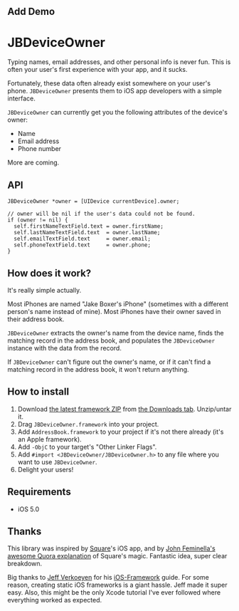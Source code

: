 Add Demo
---------
# JBDeviceOwner

Typing names, email addresses, and other personal info is never fun. This is often your user's first experience with your app, and it sucks.

Fortunately, these data often already exist somewhere on your user's phone. `JBDeviceOwner` presents them to iOS app developers with a simple interface.

`JBDeviceOwner` can currently get you the following attributes of the device's owner:

- Name
- Email address
- Phone number

More are coming.

## API

``` objc
JBDeviceOwner *owner = [UIDevice currentDevice].owner;

// owner will be nil if the user's data could not be found.
if (owner != nil) {
  self.firstNameTextField.text = owner.firstName;
  self.lastNameTextField.text  = owner.lastName;
  self.emailTextField.text     = owner.email;
  self.phoneTextField.text     = owner.phone;
}
```

## How does it work?

It's really simple actually.

Most iPhones are named "Jake Boxer's iPhone" (sometimes with a different person's name instead of mine). Most iPhones have their owner saved in their address book.

`JBDeviceOwner` extracts the owner's name from the device name, finds the matching record in the address book, and populates the `JBDeviceOwner` instance with the data from the record.

If `JBDeviceOwner` can't figure out the owner's name, or if it can't find a matching record in the address book, it won't return anything.

## How to install

1. Download [the latest framework ZIP](https://github.com/downloads/jakeboxer/JBDeviceOwner/JBDeviceOwner.framework.zip) from [the Downloads tab](https://github.com/jakeboxer/JBDeviceOwner/downloads). Unzip/untar it.
1. Drag `JBDeviceOwner.framework` into your project.
1. Add `AddressBook.framework` to your project if it's not there already (it's an Apple framework).
1. Add `-ObjC` to your target's "Other Linker Flags".
1. Add `#import <JBDeviceOwner/JBDeviceOwner.h>` to any file where you want to use `JBDeviceOwner`.
1. Delight your users!

## Requirements

- iOS 5.0

## Thanks

This library was inspired by [Square](https://squareup.com/)'s iOS app, and by [John Feminella's awesome Quora explanation](http://www.quora.com/Square-company/How-does-Square-know-my-name-in-their-apps-registration-process) of Square's magic. Fantastic idea, super clear breakdown.

Big thanks to [Jeff Verkoeyen](http://twitter.com/featherless) for his [iOS-Framework](https://github.com/jverkoey/iOS-Framework) guide. For some reason, creating static iOS frameworks is a giant hassle. Jeff made it super easy. Also, this might be the only Xcode tutorial I've ever followed where everything worked as expected.

